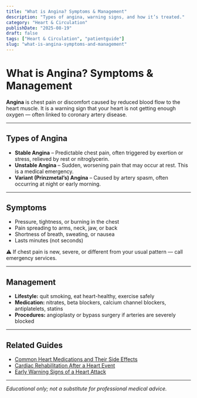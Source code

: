 ```yaml
---
title: "What is Angina? Symptoms & Management"
description: "Types of angina, warning signs, and how it’s treated."
category: "Heart & Circulation"
publishDate: "2025-08-19"
draft: false
tags: ["Heart & Circulation", "patientguide"]
slug: "what-is-angina-symptoms-and-management"
---
```



# What is Angina? Symptoms & Management

**Angina** is chest pain or discomfort caused by reduced blood flow to the heart muscle. It is a warning sign that your heart is not getting enough oxygen — often linked to coronary artery disease.

---

## Types of Angina

- **Stable Angina** – Predictable chest pain, often triggered by exertion or stress, relieved by rest or nitroglycerin.  
- **Unstable Angina** – Sudden, worsening pain that may occur at rest. This is a medical emergency.  
- **Variant (Prinzmetal’s) Angina** – Caused by artery spasm, often occurring at night or early morning.  

---

## Symptoms

- Pressure, tightness, or burning in the chest  
- Pain spreading to arms, neck, jaw, or back  
- Shortness of breath, sweating, or nausea  
- Lasts minutes (not seconds)  

⚠️ If chest pain is new, severe, or different from your usual pattern — call emergency services.

---

## Management

- **Lifestyle:** quit smoking, eat heart-healthy, exercise safely  
- **Medication:** nitrates, beta blockers, calcium channel blockers, antiplatelets, statins  
- **Procedures:** angioplasty or bypass surgery if arteries are severely blocked  

---

## Related Guides

- [Common Heart Medications and Their Side Effects](/guides/common-heart-medications/)
- [Cardiac Rehabilitation After a Heart Event](/guides/cardiac-rehabilitation/)
- [Early Warning Signs of a Heart Attack](/guides/early-warning-signs-of-a-heart-attack/)

---

*Educational only; not a substitute for professional medical advice.*
